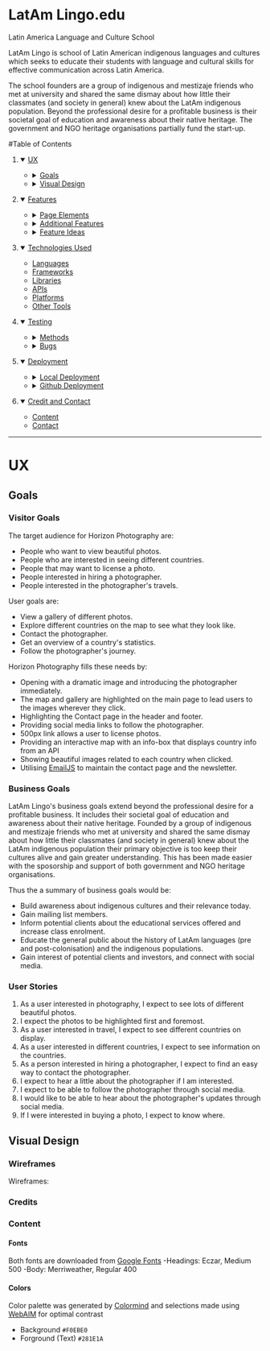 # LatAm Lingo.edu
Latin America Language and Culture School

LatAm Lingo is school of Latin American indigenous languages and cultures which seeks to educate their students with language and cultural skills for effective communication across Latin America.

The school founders are a group of indigenous and mestizaje friends who met at university and shared the same dismay about how little their classmates (and society in general) knew about the LatAm indigenous population. Beyond the professional desire for a profitable business is their societal goal of education and awareness about their native heritage. The government and NGO heritage organisations partially fund the start-up.

#Table of Contents

1. <details open>
    <summary><a href="#ux">UX</a></summary>

    <ul>
    <li><details>
    <summary><a href="#goals">Goals</a></summary>

    - [Visitor Goals](#visitor-goals)
    - [Business Goals](#business-goals)
    - [User Stories](#user-stories)
    </details></li>

    <li><details>
    <summary><a href="#visual-design">Visual Design</a></summary>

    - [Wireframes](#wireframes)
    - [Fonts](#fonts)
    - [Icons](#icons)
    - [Colors](#colors)
    - [Images](#images)
    - [Styling](#styling)
    </details></li>
    </ul>
</details>

2. <details open>
    <summary><a href="#features">Features</a></summary>

    <ul>
    <li><details>
    <summary><a href="#page-elements">Page Elements</a></summary>

    - [All Pages](#all-pages)
    - [Index Page](#index-page)
    - [Gallery Page](#gallery-page)
    - [Contact Page](#contact-page)
    </details></li>

    <li><details>
    <summary><a href="#additional-features">Additional Features</a></summary>

    - [Image Loading Blur](#image-loading-blur)
    - [Email](#email)
    </details></li>

    <li><details>
    <summary><a href="#feature-ideas">Feature Ideas</a></summary>

    - [Basic](#basic)
    - [Content](#content)
    </details></li>
    </ul>
</details>

3. <details open>
    <summary><a href="#technologies-used">Technologies Used</a></summary>

    - [Languages](#languages)
    - [Frameworks](#frameworks)
    - [Libraries](#libraries)
    - [APIs](#apis)
    - [Platforms](#platforms)
    - [Other Tools](#other-tools)
</details>

4. <details open>
    <summary><a href="#testing">Testing</a></summary>

    <ul>
    <li><details>
    <summary><a href="#methods">Methods</a></summary>

    - [Validation](#validation)
    - [General Testing](#general-testing)
    - [Mobile Testing](#mobile-testing)
    - [Desktop Testing](#desktop-testing)
    </details></li>

    <li><details>
    <summary><a href="#bugs">Bugs</a></summary>

    - [Known Bugs](#known-bugs)
    - [Fixed Bugs](#fixed-bugs)
    </details></li>
    </ul>
</details>

5. <details open>
    <summary><a href="#deployment">Deployment</a></summary>

    <ul>
    <li><details>
    <summary><a href="#local-deployment">Local Deployment</a></summary>

    - [Local Preparation](#local-preparation)
    - [Local Instructions](#local-instructions)
    </details></li>

    <li><details>
    <summary><a href="#github-deployment">Github Deployment</a></summary>

    - [Github Preparation](#github-preparation)
    - [Github Instructions](#github-instructions)
    </details></li>
    </ul>
</details>

6. <details open>
    <summary><a href="#credit-and-contact">Credit and Contact</a></summary>

    - [Content](#content)
    - [Contact](#contact)
</details>

----

# UX
## Goals
### Visitor Goals
The target audience for Horizon Photography are:
- People who want to view beautiful photos.
- People who are interested in seeing different countries.
- People that may want to license a photo.
- People interested in hiring a photographer.
- People interested in the photographer's travels.

User goals are:
- View a gallery of different photos.
- Explore different countries on the map to see what they look like.
- Contact the photographer.
- Get an overview of a country's statistics.
- Follow the photographer's journey.

Horizon Photography fills these needs by:
- Opening with a dramatic image and introducing the photographer immediately.
- The map and gallery are highlighted on the main page to lead users to the images wherever they click.
- Highlighting the Contact page in the header and footer.
- Providing social media links to follow the photographer.
- 500px link allows a user to license photos.
- Providing an interactive map with an info-box that displays country info from an API
- Showing beautiful images related to each country when clicked.
- Utilising [EmailJS](https://www.emailjs.com/) to maintain the contact page and the newsletter.

### Business Goals
LatAm Lingo's business goals extend beyond the professional desire for a profitable business. It includes their societal goal of education and awareness about their native heritage. Founded by a group of indigenous and mestizaje friends who met at university and shared the same dismay about how little their classmates (and society in general) knew about the LatAm indigenous population their primary objective is too keep their cultures alive and gain greater understanding. This has been made easier with the sposorship and support of both government and NGO heritage organisations.

Thus the a summary of business goals would be:
- Build awareness about indigenous cultures and their relevance today.
- Gain mailing list members.
- Inform potential clients about the educational services offered and increase class enrolment.
- Educate the general public about the history of LatAm languages (pre and post-colonisation) and the indigenous populations.
- Gain interest of potential clients and investors, and connect with social media.

### User Stories
1. As a user interested in photography, I expect to see lots of different beautiful photos.
0. I expect the photos to be highlighted first and foremost.
0. As a user interested in travel, I expect to see different countries on display.
0. As a user interested in different countries, I expect to see information on the countries.
0. As a person interested in hiring a photographer, I expect to find an easy way to contact the photographer.
0. I expect to hear a little about the photographer if I am interested.
0. I expect to be able to follow the photographer through social media.
0. I would like to be able to hear about the photographer's updates through social media.
0. If I were interested in buying a photo, I expect to know where.

## Visual Design
### Wireframes
Wireframes:









### Credits

### Content

#### Fonts
Both fonts are downloaded from [Google Fonts](https://fonts.google.com)
-Headings: Eczar, Medium 500
-Body: Merriweather, Regular 400

#### Colors
Color palette was generated by [Colormind](colormind.io) and selections made using [WebAIM](https://webaim.org/resources/contrastchecker/) for optimal contrast
- Background `#F0EBE0`
- Forground (Text) `#281E1A`
